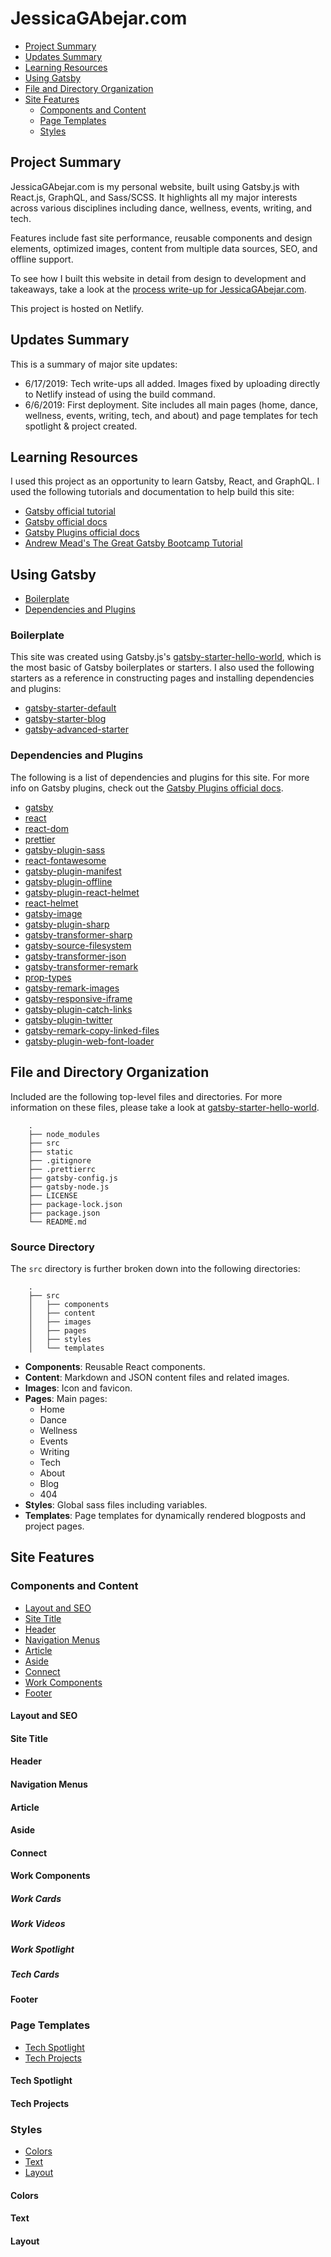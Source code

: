 # JessicaGAbejar.com

- [Project Summary](#project-summary)
- [Updates Summary](#updates-summary)
- [Learning Resources](#learning-resources)
- [Using Gatsby](#using-gatsby)
- [File and Directory Organization](#file-and-directory-organization)
- [Site Features](#site-features)
  - [Components and Content](#components-and-content)
  - [Page Templates](#templates)
  - [Styles](#styles)

## Project Summary

JessicaGAbejar.com is my personal website, built using Gatsby.js with React.js, GraphQL, and Sass/SCSS. It highlights all my major interests across various disciplines including dance, wellness, events, writing, and tech.

Features include fast site performance, reusable components and design elements, optimized images, content from multiple data sources, SEO, and offline support.

To see how I built this website in detail from design to development and takeaways, take a look at the [process write-up for JessicaGAbejar.com](https://jessicagabejar.com/tech/jga-website).

This project is hosted on Netlify.

## Updates Summary
This is a summary of major site updates:

- 6/17/2019: Tech write-ups all added. Images fixed by uploading directly to Netlify instead of using the build command.
- 6/6/2019: First deployment. Site includes all main pages (home, dance, wellness, events, writing, tech, and about) and page templates for tech spotlight & project created.

## Learning Resources
I used this project as an opportunity to learn Gatsby, React, and GraphQL. I used the following tutorials and documentation to help build this site:

- [Gatsby official tutorial](https://www.gatsbyjs.org/tutorial/)
- [Gatsby official docs](https://www.gatsbyjs.org/docs/)
- [Gatsby Plugins official docs](https://www.gatsbyjs.org/plugins/)
- [Andrew Mead's The Great Gatsby Bootcamp Tutorial](https://youtu.be/8t0vNu2fCCM)

## Using Gatsby
- [Boilerplate](#boilerplate)
- [Dependencies and Plugins](#dependencies-and-plugins)

### Boilerplate
This site was created using Gatsby.js's [gatsby-starter-hello-world](https://github.com/gatsbyjs/gatsby-starter-hello-world), which is the most basic of Gatsby boilerplates or starters. I also used the following starters as a reference in constructing pages and installing dependencies and plugins:

- [gatsby-starter-default](https://github.com/gatsbyjs/gatsby-starter-default)
- [gatsby-starter-blog](https://github.com/gatsbyjs/gatsby-starter-blog)
- [gatsby-advanced-starter](https://github.com/Vagr9K/gatsby-advanced-starter)

### Dependencies and Plugins
The following is a list of dependencies and plugins for this site. For more info on Gatsby plugins, check out the [Gatsby Plugins official docs](https://www.gatsbyjs.org/plugins/).

- [gatsby](https://www.npmjs.com/package/gatsby)
- [react](https://npm.im/react)
- [react-dom](https://npm.im/react-dom)
- [prettier](https://npm.im/prettier)
- [gatsby-plugin-sass](https://www.gatsbyjs.org/packages/gatsby-plugin-sass/)
- [react-fontawesome](https://www.npmjs.com/package/react-fontawesome)
- [gatsby-plugin-manifest](https://www.gatsbyjs.org/packages/gatsby-plugin-manifest)
- [gatsby-plugin-offline](https://www.gatsbyjs.org/packages/gatsby-plugin-offline)
- [gatsby-plugin-react-helmet](https://www.gatsbyjs.org/packages/gatsby-plugin-react-helmet)
- [react-helmet](https://npm.im/react-helmet)
- [gatsby-image](https://www.gatsbyjs.org/packages/gatsby-image)
- [gatsby-plugin-sharp](https://www.gatsbyjs.org/packages/gatsby-plugin-sharp)
- [gatsby-transformer-sharp](https://www.gatsbyjs.org/packages/gatsby-transformer-sharp)
- [gatsby-source-filesystem](https://www.gatsbyjs.org/packages/gatsby-source-filesystem)
- [gatsby-transformer-json](https://www.gatsbyjs.org/packages/gatsby-transformer-json/)
- [gatsby-transformer-remark](https://www.gatsbyjs.org/packages/gatsby-transformer-remark/)
- [prop-types](https://www.npmjs.com/package/prop-types)
- [gatsby-remark-images](https://www.gatsbyjs.org/packages/gatsby-remark-images)
- [gatsby-responsive-iframe](https://www.gatsbyjs.org/packages/gatsby-remark-responsive-iframe/)
- [gatsby-plugin-catch-links](https://www.gatsbyjs.org/packages/gatsby-plugin-catch-links/)
- [gatsby-plugin-twitter](https://www.gatsbyjs.org/packages/gatsby-plugin-twitter/)
- [gatsby-remark-copy-linked-files](https://www.gatsbyjs.org/packages/gatsby-remark-copy-linked-files/)
- [gatsby-plugin-web-font-loader](https://www.gatsbyjs.org/packages/gatsby-plugin-web-font-loader/)

## File and Directory Organization
Included are the following top-level files and directories. For more information on these files, please take a look at [gatsby-starter-hello-world](https://github.com/gatsbyjs/gatsby-starter-hello-world).
```
    .
    ├── node_modules
    ├── src
    ├── static
    ├── .gitignore
    ├── .prettierrc
    ├── gatsby-config.js
    ├── gatsby-node.js
    ├── LICENSE
    ├── package-lock.json
    ├── package.json
    └── README.md 
```

### Source Directory
The `src` directory is further broken down into the following directories:
```
    .
    ├── src
    │   ├── components
    │   ├── content
    │   ├── images
    │   ├── pages
    │   ├── styles
    │   └── templates
```

- **Components**: Reusable React components.
- **Content**: Markdown and JSON content files and related images.
- **Images**: Icon and favicon.
- **Pages**: Main pages:
  - Home
  - Dance
  - Wellness
  - Events
  - Writing
  - Tech
  - About
  - Blog
  - 404
- **Styles**: Global sass files including variables.
- **Templates**: Page templates for dynamically rendered blogposts and project pages.

## Site Features

### Components and Content
- [Layout and SEO](#layout-and-seo)
- [Site Title](#site-title)
- [Header](#header)
- [Navigation Menus](#navigation-menus)
- [Article](#article)
- [Aside](#aside)
- [Connect](#connect)
- [Work Components](#work-components)
- [Footer](#footer)

#### Layout and SEO

#### Site Title

#### Header

#### Navigation Menus

#### Article

#### Aside

#### Connect

#### Work Components

##### Work Cards

##### Work Videos

##### Work Spotlight

##### Tech Cards

#### Footer

### Page Templates
- [Tech Spotlight](#tech-spotlight)
- [Tech Projects](#tech-projects)

#### Tech Spotlight

#### Tech Projects

### Styles
- [Colors](#colors)
- [Text](#text)
- [Layout](#layout)

#### Colors

#### Text

#### Layout

